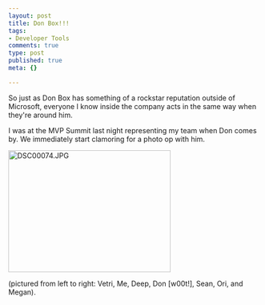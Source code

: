 ```yaml
--- 
layout: post
title: Don Box!!!
tags: 
- Developer Tools
comments: true
type: post
published: true
meta: {}

---
```

So just as Don Box has something of a rockstar reputation outside of Microsoft, everyone I know inside the company acts in the same way when they're around him.

  I was at the MVP Summit last night representing my team when Don comes by. We immediately start clamoring for a photo op with him.

  <a href="http://www.brethorsting.com/mt3/archives/images/DSC00074.JPG"><img alt="DSC00074.JPG" src="http://www.brethorsting.com/mt3/archives/images/DSC00074-thumb.JPG" width="324" height="243" /></a>

  (pictured from left to right: Vetri, Me, Deep, Don [w00t!], Sean, Ori, and Megan).
